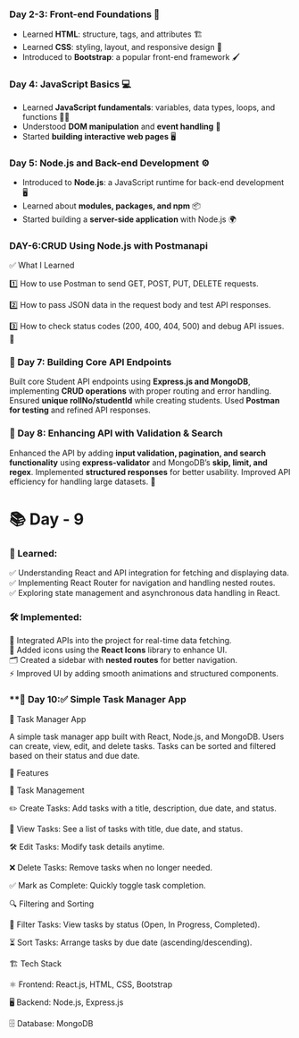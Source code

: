 

### **Day 2-3: Front-end Foundations** 🎨  
- Learned **HTML**: structure, tags, and attributes 🏗️  
- Learned **CSS**: styling, layout, and responsive design 🎨  
- Introduced to **Bootstrap**: a popular front-end framework 🖌️  

### **Day 4: JavaScript Basics** 💻  
- Learned **JavaScript fundamentals**: variables, data types, loops, and functions 🧑‍💻  
- Understood **DOM manipulation** and **event handling** 🔄  
- Started **building interactive web pages** 🖥️  

### **Day 5: Node.js and Back-end Development** ⚙️  
- Introduced to **Node.js**: a JavaScript runtime for back-end development 🖥️  
- Learned about **modules, packages, and npm** 📦  
- Started building a **server-side application** with Node.js 🌍  
  

###  **DAY-6:CRUD Using Node.js with Postmanapi**

✅ What I Learned

1️⃣ How to use Postman to send GET, POST, PUT, DELETE requests.

2️⃣ How to pass JSON data in the request body and test API responses.

3️⃣ How to check status codes (200, 400, 404, 500) and debug API issues. 🚀


### **📅 Day 7: Building Core API Endpoints**  
Built core Student API endpoints using **Express.js and MongoDB**, implementing **CRUD operations** with proper routing and error handling. Ensured **unique rollNo/studentId** while creating students. Used **Postman for testing** and refined API responses.  

### **📅 Day 8: Enhancing API with Validation & Search**  
Enhanced the API by adding **input validation, pagination, and search functionality** using **express-validator** and MongoDB’s **skip, limit, and regex**. Implemented **structured responses** for better usability. Improved API efficiency for handling large datasets. 🚀



# 📚 Day - 9  

### **🎯 Learned:**  
✅ Understanding React and API integration for fetching and displaying data.  
✅ Implementing React Router for navigation and handling nested routes.  
✅ Exploring state management and asynchronous data handling in React.  

### **🛠️ Implemented:**  
🚀 Integrated APIs into the project for real-time data fetching.  
🎨 Added icons using the **React Icons** library to enhance UI.  
🗂️ Created a sidebar with **nested routes** for better navigation.  
⚡ Improved UI by adding smooth animations and structured components.  


### **📅 Day 10:✅  Simple Task Manager App
📌 Task Manager App

A simple task manager app built with React, Node.js, and MongoDB. Users can create, view, edit, and delete tasks. Tasks can be sorted and filtered based on their status and due date.

🚀 Features

📝 Task Management

✏️ Create Tasks: Add tasks with a title, description, due date, and status.

👀 View Tasks: See a list of tasks with title, due date, and status.

🛠 Edit Tasks: Modify task details anytime.

❌ Delete Tasks: Remove tasks when no longer needed.

✅ Mark as Complete: Quickly toggle task completion.

🔍 Filtering and Sorting

📌 Filter Tasks: View tasks by status (Open, In Progress, Completed).

⏳ Sort Tasks: Arrange tasks by due date (ascending/descending).

🏗️ Tech Stack

⚛️ Frontend: React.js, HTML, CSS, Bootstrap

🖥️ Backend: Node.js, Express.js

🗄️ Database: MongoDB
